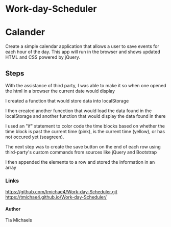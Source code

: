# Work-day-Scheduler
<h1>Calander</h1>

<p>Create a simple calendar application that allows a user to save events for each hour of the day. This app will run in the browser and shows updated HTML and CSS powered by jQuery.</p>

<h2>Steps</h2>
<p>With the assistance of third party, I was able to make it so when one opened the html in a browser the current date would display</p>

<p>I created a function that would store data into localStorage</p>

<p>I then created another funcction that would load the data found in the localStorage and another function that would display the data found in there</p>

<p>I used an "if" statement to color code the time blocks based on whether the time block is past the current time (pink), is the current time (yellow), or has not occured yet (seagreen).</p>

<p>The next step was to create the save button on the end of each row using third-party's custom commands from sources like jQuery and Bootstrap</p>

<p>I then appended the elements to a row and stored the information in an array</p>

<h3>Links</h3>

https://github.com/tmichae4/Work-day-Scheduler.git
https://tmichae4.github.io/Work-day-Scheduler/


<h4>Author</h4>
<p>Tia Michaels</p>
